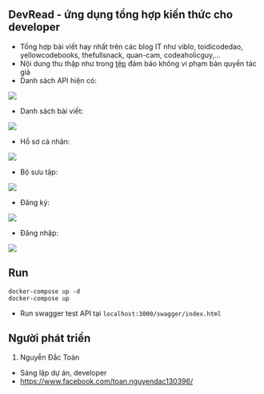 ## DevRead - ứng dụng tổng hợp kiến thức cho developer
- Tổng hợp bài viết hay nhất trên các blog IT như viblo, toidicodedao, yellowcodebooks, thefullsnack, quan-cam, codeaholicguy,...
- Nội dung thu thập như trong [tệp](https://github.com/dactoankmapydev/devread/blob/master/huong_dan/posts.csv) đảm bảo không vi phạm bản quyền tác giả
- Danh sách API hiện có:

![](https://github.com/dactoankmapydev/devread/blob/master/huong_dan/api.png)

- Danh sách bài viết:

![](https://github.com/dactoankmapydev/devread/blob/master/huong_dan/2e4a899967b196efcfa0.jpg)

- Hồ sơ cá nhân:

![](https://github.com/dactoankmapydev/devread/blob/master/huong_dan/00e763318d197c472508.jpg)

- Bộ sưu tập:

![](https://github.com/dactoankmapydev/devread/blob/master/huong_dan/bf5a328fdca72df974b6.jpg)

- Đăng ký:

![](https://github.com/dactoankmapydev/devread/blob/master/huong_dan/59e6bc2a5202a35cfa13.jpg)

- Đăng nhập:

![](https://github.com/dactoankmapydev/devread/blob/master/huong_dan/4f57729f9cb76de934a6.jpg)

## Run
```
docker-compose up -d
docker-compose up
```

- Run swagger test API tại ```localhost:3000/swagger/index.html```

## Người phát triển
1. Nguyễn Đắc Toàn
- Sáng lập dự án, developer
- https://www.facebook.com/toan.nguyendac130396/



